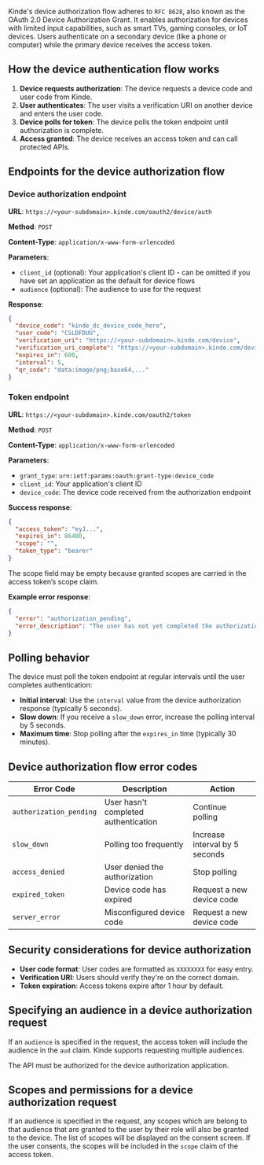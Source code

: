 
Kinde's device authorization flow adheres to `RFC 8628`, also known as the OAuth 2.0 Device Authorization Grant. It enables authorization for devices with limited input capabilities, such as smart TVs, gaming consoles, or IoT devices. Users authenticate on a secondary device (like a phone or computer) while the primary device receives the access token.

## How the device authentication flow works

1. **Device requests authorization**: The device requests a device code and user code from Kinde.
2. **User authenticates**: The user visits a verification URI on another device and enters the user code.
3. **Device polls for token**: The device polls the token endpoint until authorization is complete.
4. **Access granted**: The device receives an access token and can call protected APIs.

## Endpoints for the device authorization flow

### Device authorization endpoint

**URL**: `https://<your-subdomain>.kinde.com/oauth2/device/auth`

**Method**: `POST`

**Content-Type**: `application/x-www-form-urlencoded`

**Parameters**:

- `client_id` (optional): Your application's client ID - can be omitted if you have set an application as the default for device flows
- `audience` (optional): The audience to use for the request

**Response**:

```json
{
  "device_code": "kinde_dc_device_code_here",
  "user_code": "CSLDFDUU",
  "verification_uri": "https://<your-subdomain>.kinde.com/device",
  "verification_uri_complete": "https://<your-subdomain>.kinde.com/device?user_code=CSLDFDUU",
  "expires_in": 600,
  "interval": 5,
  "qr_code": "data:image/png;base64,..."
}
```

### Token endpoint

**URL**: `https://<your-subdomain>.kinde.com/oauth2/token`

**Method**: `POST`

**Content-Type**: `application/x-www-form-urlencoded`

**Parameters**:

- `grant_type`: `urn:ietf:params:oauth:grant-type:device_code`
- `client_id`: Your application's client ID
- `device_code`: The device code received from the authorization endpoint

**Success response**:

```json
{
  "access_token": "eyJ...",
  "expires_in": 86400,
  "scope": "",
  "token_type": "bearer"
}
```

The scope field may be empty because granted scopes are carried in the access token’s scope claim.

**Example error response**:

```json
{
  "error": "authorization_pending",
  "error_description": "The user has not yet completed the authorization"
}
```

## Polling behavior

The device must poll the token endpoint at regular intervals until the user completes authentication:

- **Initial interval**: Use the `interval` value from the device authorization response (typically 5 seconds).
- **Slow down**: If you receive a `slow_down` error, increase the polling interval by 5 seconds.
- **Maximum time**: Stop polling after the `expires_in` time (typically 30 minutes).

## Device authorization flow error codes

| Error Code              | Description                          | Action                         |
| ----------------------- | ------------------------------------ | ------------------------------ |
| `authorization_pending` | User hasn't completed authentication | Continue polling               |
| `slow_down`             | Polling too frequently               | Increase interval by 5 seconds |
| `access_denied`         | User denied the authorization        | Stop polling                   |
| `expired_token`         | Device code has expired              | Request a new device code      |
| `server_error`          | Misconfigured device code            | Request a new device code      |

## Security considerations for device authorization

- **User code format**: User codes are formatted as `XXXXXXXX` for easy entry.
- **Verification URI**: Users should verify they're on the correct domain.
- **Token expiration**: Access tokens expire after 1 hour by default.

## Specifying an audience in a device authorization request

If an `audience` is specified in the request, the access token will include the audience in the `aud` claim. Kinde supports requesting multiple audiences.

The API must be authorized for the device authorization application.

## Scopes and permissions for a device authorization request

If an audience is specified in the request, any scopes which are belong to that audience that are granted to the user by their role will also be granted to the device. The list of scopes will be displayed on the consent screen. If the user consents, the scopes will be included in the `scope` claim of the access token.
